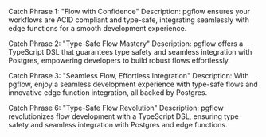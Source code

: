 Catch Phrase 1: "Flow with Confidence"
Description: pgflow ensures your workflows are ACID compliant and type-safe, integrating seamlessly with edge functions for a smooth development experience.

Catch Phrase 2: "Type-Safe Flow Mastery"
Description: pgflow offers a TypeScript DSL that guarantees type safety and seamless integration with Postgres, empowering developers to build robust flows effortlessly.

Catch Phrase 3: "Seamless Flow, Effortless Integration"
Description: With pgflow, enjoy a seamless development experience with type-safe flows and innovative edge function integration, all backed by Postgres.

Catch Phrase 6: "Type-Safe Flow Revolution"
Description: pgflow revolutionizes flow development with a TypeScript DSL, ensuring type safety and seamless integration with Postgres and edge functions.
